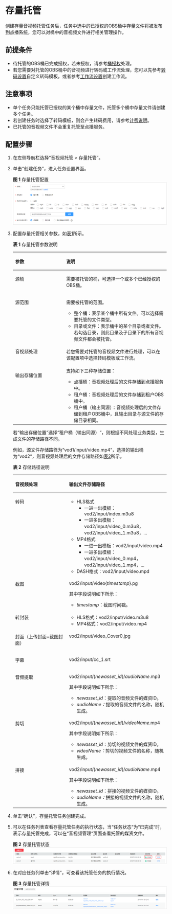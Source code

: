 # 存量托管<a name="vod010033"></a>

创建存量音视频托管任务后，任务中选中的已授权的OBS桶中存量文件将被发布到点播系统，您可以对桶中的音视频文件进行相关管理操作。

## 前提条件<a name="section10455135125018"></a>

-   待托管的OBS桶已完成授权，若未授权，请参考[桶授权](桶授权.md)处理。
-   若您需要对托管的OBS桶中的音视频进行转码或工作流处理，您可以先参考[转码设置](转码设置.md)自定义转码模板，或者参考[工作流设置](工作流设置.md)创建工作流。

## 注意事项<a name="section1431852145818"></a>

-   单个任务只能托管已授权的某个桶中存量文件，托管多个桶中存量文件请创建多个任务。
-   若创建任务时选择了转码模板，则会产生转码费用，请参考[计费说明](https://support.huaweicloud.com/price-vod/vod070001.html)。
-   已托管的音视频文件不会重复托管至点播服务。

## 配置步骤<a name="section1519941220594"></a>

1.  在左侧导航栏选择“音视频托管 \> 存量托管”。
2.  单击“创建任务”，进入任务设置界面。

    **图 1**  存量托管配置<a name="fig291817455446"></a>  
    ![](figures/存量托管配置.png "存量托管配置")

3.  配置存量托管相关参数，如[表1](#table205301130152214)所示。

    **表 1**  存量托管参数说明

    <a name="table205301130152214"></a>
    <table><thead align="left"><tr id="row195305309225"><th class="cellrowborder" valign="top" width="33.18%" id="mcps1.2.3.1.1"><p id="p135301530162216"><a name="p135301530162216"></a><a name="p135301530162216"></a>参数</p>
    </th>
    <th class="cellrowborder" valign="top" width="66.82000000000001%" id="mcps1.2.3.1.2"><p id="p8530153072213"><a name="p8530153072213"></a><a name="p8530153072213"></a>说明</p>
    </th>
    </tr>
    </thead>
    <tbody><tr id="row3530830192215"><td class="cellrowborder" valign="top" width="33.18%" headers="mcps1.2.3.1.1 "><p id="p1453043082211"><a name="p1453043082211"></a><a name="p1453043082211"></a>源桶</p>
    </td>
    <td class="cellrowborder" valign="top" width="66.82000000000001%" headers="mcps1.2.3.1.2 "><p id="p1272594945411"><a name="p1272594945411"></a><a name="p1272594945411"></a>需要被托管的桶，可选择一个或多个已经授权的OBS桶。</p>
    </td>
    </tr>
    <tr id="row14530103052216"><td class="cellrowborder" valign="top" width="33.18%" headers="mcps1.2.3.1.1 "><p id="p195306307226"><a name="p195306307226"></a><a name="p195306307226"></a>源范围</p>
    </td>
    <td class="cellrowborder" valign="top" width="66.82000000000001%" headers="mcps1.2.3.1.2 "><p id="p3530430102214"><a name="p3530430102214"></a><a name="p3530430102214"></a>需要被托管的范围。</p>
    <a name="ul356662125510"></a><a name="ul356662125510"></a><ul id="ul356662125510"><li>整个桶：表示某个桶中所有文件。可以选择需要托管的文件类型。</li><li>目录或文件：表示桶中的某个目录或者文件。若勾选目录，则此目录及子目录下的所有音视频文件都会被托管。</li></ul>
    </td>
    </tr>
    <tr id="row473465014263"><td class="cellrowborder" valign="top" width="33.18%" headers="mcps1.2.3.1.1 "><p id="p4735135092617"><a name="p4735135092617"></a><a name="p4735135092617"></a>音视频处理</p>
    </td>
    <td class="cellrowborder" valign="top" width="66.82000000000001%" headers="mcps1.2.3.1.2 "><p id="p187356504260"><a name="p187356504260"></a><a name="p187356504260"></a>若您需要对托管的音视频文件进行处理，可以在该配置项中选择转码模板或工作流。</p>
    </td>
    </tr>
    <tr id="row587932916275"><td class="cellrowborder" valign="top" width="33.18%" headers="mcps1.2.3.1.1 "><p id="p1587922922711"><a name="p1587922922711"></a><a name="p1587922922711"></a>输出存储位置</p>
    </td>
    <td class="cellrowborder" valign="top" width="66.82000000000001%" headers="mcps1.2.3.1.2 "><div class="p" id="p15879152932711"><a name="p15879152932711"></a><a name="p15879152932711"></a>支持如下三种存储位置：<a name="ul1975815416352"></a><a name="ul1975815416352"></a><ul id="ul1975815416352"><li>点播桶：音视频处理后的文件存储到点播服务中。</li><li>租户桶：音视频处理后的文件存储到租户OBS桶中。</li><li>租户桶（输出同源）：音视频处理后的文件存储到租户OBS桶中，且输出目录与源文件的存储目录相同。</li></ul>
    </div>
    </td>
    </tr>
    </tbody>
    </table>

    若“输出存储位置“选择“租户桶（输出同源）“，则根据不同处理业务类型，生成文件的存储路径不同。

    例如，源文件存储路径为“vod1/input/video.mp4“，选择的输出桶为“vod2“，则音视频处理后的文件存储路径如[表2](#vod010032_table34919212005)所示。

    **表 2**  存储路径说明

    <a name="vod010032_table34919212005"></a>
    <table><thead align="left"><tr id="vod010032_row3491321305"><th class="cellrowborder" valign="top" width="35.03%" id="mcps1.2.3.1.1"><p id="vod010032_p94911621904"><a name="vod010032_p94911621904"></a><a name="vod010032_p94911621904"></a>音视频处理</p>
    </th>
    <th class="cellrowborder" valign="top" width="64.97%" id="mcps1.2.3.1.2"><p id="vod010032_p124914211011"><a name="vod010032_p124914211011"></a><a name="vod010032_p124914211011"></a>输出文件存储路径</p>
    </th>
    </tr>
    </thead>
    <tbody><tr id="vod010032_row34915211903"><td class="cellrowborder" valign="top" width="35.03%" headers="mcps1.2.3.1.1 "><p id="vod010032_p949120211007"><a name="vod010032_p949120211007"></a><a name="vod010032_p949120211007"></a>转码</p>
    </td>
    <td class="cellrowborder" valign="top" width="64.97%" headers="mcps1.2.3.1.2 "><a name="vod010032_ul1669637141411"></a><a name="vod010032_ul1669637141411"></a><ul id="vod010032_ul1669637141411"><li>HLS格式<a name="vod010032_ul10345204116333"></a><a name="vod010032_ul10345204116333"></a><ul id="vod010032_ul10345204116333"><li>一进一出模板：vod2/input/index.m3u8</li><li>一进多出模板：vod2/input/video_0.m3u8，vod2/input/video_1.m3u8，...</li></ul>
    </li><li>MP4格式<a name="vod010032_ul4993152193112"></a><a name="vod010032_ul4993152193112"></a><ul id="vod010032_ul4993152193112"><li>一进一出模板：vod2/input/video.mp4</li><li>一进多出模板：vod2/input/video_0.mp4，vod2/input/video_1.mp4，...</li></ul>
    </li><li>DASH格式：vod2/input/video.mpd</li></ul>
    </td>
    </tr>
    <tr id="vod010032_row1549115211902"><td class="cellrowborder" valign="top" width="35.03%" headers="mcps1.2.3.1.1 "><p id="vod010032_p1149110219014"><a name="vod010032_p1149110219014"></a><a name="vod010032_p1149110219014"></a>截图</p>
    </td>
    <td class="cellrowborder" valign="top" width="64.97%" headers="mcps1.2.3.1.2 "><p id="vod010032_p1414105910177"><a name="vod010032_p1414105910177"></a><a name="vod010032_p1414105910177"></a>vod2/input/video{<em id="vod010032_i274485315186"><a name="vod010032_i274485315186"></a><a name="vod010032_i274485315186"></a>timestamp</em>}.pg</p>
    <div class="p" id="vod010032_p1688725610223"><a name="vod010032_p1688725610223"></a><a name="vod010032_p1688725610223"></a>其中字段说明如下所示：<a name="vod010032_ul0439116102312"></a><a name="vod010032_ul0439116102312"></a><ul id="vod010032_ul0439116102312"><li><em id="vod010032_i1589754801812"><a name="vod010032_i1589754801812"></a><a name="vod010032_i1589754801812"></a>timestamp</em>：截图时间戳。</li></ul>
    </div>
    </td>
    </tr>
    <tr id="vod010032_row149110216015"><td class="cellrowborder" valign="top" width="35.03%" headers="mcps1.2.3.1.1 "><p id="vod010032_p144921214010"><a name="vod010032_p144921214010"></a><a name="vod010032_p144921214010"></a>转封装</p>
    </td>
    <td class="cellrowborder" valign="top" width="64.97%" headers="mcps1.2.3.1.2 "><a name="vod010032_ul1597655413118"></a><a name="vod010032_ul1597655413118"></a><ul id="vod010032_ul1597655413118"><li>HLS格式：vod2/input/video.m3u8</li><li>MP4格式：vod2/input/video.mp4</li></ul>
    </td>
    </tr>
    <tr id="vod010032_row665510181523"><td class="cellrowborder" valign="top" width="35.03%" headers="mcps1.2.3.1.1 "><p id="vod010032_p16655111819212"><a name="vod010032_p16655111819212"></a><a name="vod010032_p16655111819212"></a>封面（上传封面+截图封面）</p>
    </td>
    <td class="cellrowborder" valign="top" width="64.97%" headers="mcps1.2.3.1.2 "><p id="vod010032_p164911217010"><a name="vod010032_p164911217010"></a><a name="vod010032_p164911217010"></a>vod2/input/video_Cover0.jpg</p>
    </td>
    </tr>
    <tr id="vod010032_row519815111319"><td class="cellrowborder" valign="top" width="35.03%" headers="mcps1.2.3.1.1 "><p id="vod010032_p9198611338"><a name="vod010032_p9198611338"></a><a name="vod010032_p9198611338"></a>字幕</p>
    </td>
    <td class="cellrowborder" valign="top" width="64.97%" headers="mcps1.2.3.1.2 "><p id="vod010032_p19198411318"><a name="vod010032_p19198411318"></a><a name="vod010032_p19198411318"></a>vod2/input/cc_1.srt</p>
    </td>
    </tr>
    <tr id="vod010032_row93212014532"><td class="cellrowborder" valign="top" width="35.03%" headers="mcps1.2.3.1.1 "><p id="vod010032_p1932261418316"><a name="vod010032_p1932261418316"></a><a name="vod010032_p1932261418316"></a>音频提取</p>
    </td>
    <td class="cellrowborder" valign="top" width="64.97%" headers="mcps1.2.3.1.2 "><p id="vod010032_p310714597241"><a name="vod010032_p310714597241"></a><a name="vod010032_p310714597241"></a>vod2/input/{<em id="vod010032_i6107125916247"><a name="vod010032_i6107125916247"></a><a name="vod010032_i6107125916247"></a>newasset_id</em>}/<em id="vod010032_i1340132816269"><a name="vod010032_i1340132816269"></a><a name="vod010032_i1340132816269"></a>audioName</em>.mp3</p>
    <div class="p" id="vod010032_p4866142911254"><a name="vod010032_p4866142911254"></a><a name="vod010032_p4866142911254"></a>其中字段说明如下所示：<a name="vod010032_ul1776843715251"></a><a name="vod010032_ul1776843715251"></a><ul id="vod010032_ul1776843715251"><li><em id="vod010032_i177701332192514"><a name="vod010032_i177701332192514"></a><a name="vod010032_i177701332192514"></a>newasset_id</em>：提取的音频文件的媒资ID。</li><li><em id="vod010032_i1634519552619"><a name="vod010032_i1634519552619"></a><a name="vod010032_i1634519552619"></a>audioName：</em>提取的音频文件的名称，随机生成。</li></ul>
    </div>
    </td>
    </tr>
    <tr id="vod010032_row1183030039"><td class="cellrowborder" valign="top" width="35.03%" headers="mcps1.2.3.1.1 "><p id="vod010032_p12183830037"><a name="vod010032_p12183830037"></a><a name="vod010032_p12183830037"></a>剪切</p>
    </td>
    <td class="cellrowborder" valign="top" width="64.97%" headers="mcps1.2.3.1.2 "><p id="vod010032_p920244622819"><a name="vod010032_p920244622819"></a><a name="vod010032_p920244622819"></a>vod2/input/{<em id="vod010032_i8202154617283"><a name="vod010032_i8202154617283"></a><a name="vod010032_i8202154617283"></a>newasset_id</em>}/<em id="vod010032_i1720284619282"><a name="vod010032_i1720284619282"></a><a name="vod010032_i1720284619282"></a>videoName</em>.mp4</p>
    <div class="p" id="vod010032_p1520234682819"><a name="vod010032_p1520234682819"></a><a name="vod010032_p1520234682819"></a>其中字段说明如下所示：<a name="vod010032_ul152021146142810"></a><a name="vod010032_ul152021146142810"></a><ul id="vod010032_ul152021146142810"><li><em id="vod010032_i202021046152818"><a name="vod010032_i202021046152818"></a><a name="vod010032_i202021046152818"></a>newasset_id</em>：剪切的视频文件的媒资ID。</li><li><em id="vod010032_i1510412405292"><a name="vod010032_i1510412405292"></a><a name="vod010032_i1510412405292"></a>videoName：</em>剪切的视频文件的名称，随机生成。</li></ul>
    </div>
    </td>
    </tr>
    <tr id="vod010032_row629635418416"><td class="cellrowborder" valign="top" width="35.03%" headers="mcps1.2.3.1.1 "><p id="vod010032_p32971154240"><a name="vod010032_p32971154240"></a><a name="vod010032_p32971154240"></a>拼接</p>
    </td>
    <td class="cellrowborder" valign="top" width="64.97%" headers="mcps1.2.3.1.2 "><p id="vod010032_p15323447162814"><a name="vod010032_p15323447162814"></a><a name="vod010032_p15323447162814"></a>vod2/input/{<em id="vod010032_i153230479287"><a name="vod010032_i153230479287"></a><a name="vod010032_i153230479287"></a>newasset_id</em>}/<em id="vod010032_i032334742819"><a name="vod010032_i032334742819"></a><a name="vod010032_i032334742819"></a>audioName</em>.mp4</p>
    <div class="p" id="vod010032_p163237474281"><a name="vod010032_p163237474281"></a><a name="vod010032_p163237474281"></a>其中字段说明如下所示：<a name="vod010032_ul9323184772815"></a><a name="vod010032_ul9323184772815"></a><ul id="vod010032_ul9323184772815"><li><em id="vod010032_i15323174714286"><a name="vod010032_i15323174714286"></a><a name="vod010032_i15323174714286"></a>newasset_id</em>：拼接的视频文件的媒资ID。</li><li><em id="vod010032_i04551748142911"><a name="vod010032_i04551748142911"></a><a name="vod010032_i04551748142911"></a>audioName：</em>拼接的视频文件的名称，随机生成。</li></ul>
    </div>
    </td>
    </tr>
    </tbody>
    </table>

4.  单击“确认”，存量托管任务创建完成。
5.  可以在任务列表查看存量托管任务的执行状态，当“任务状态“为“已完成“时，表示存量托管完成，可以在“音视频管理“页面查看托管的媒资文件。

    **图 2**  存量托管状态<a name="fig109312069459"></a>  
    ![](figures/存量托管状态.png "存量托管状态")

6.  在对应任务列单击“详情”，可查看该托管任务的执行情况。

    **图 3**  存量托管详情<a name="fig2463515184520"></a>  
    ![](figures/存量托管详情.png "存量托管详情")


